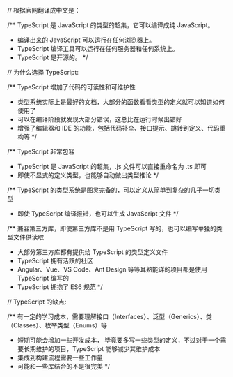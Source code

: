 // 根据官网翻译成中文是：

/** TypeScript 是 JavaScript 的类型的超集，它可以编译成纯 JavaScript。
 *  编译出来的 JavaScript 可以运行在任何浏览器上。
 *  TypeScript 编译工具可以运行在任何服务器和任何系统上。
 *  TypeScript 是开源的。
 */ 

// 为什么选择 TypeScript:

/** TypeScript 增加了代码的可读性和可维护性
 *  类型系统实际上是最好的文档，大部分的函数看看类型的定义就可以知道如何使用了
 *  可以在编译阶段就发现大部分错误，这总比在运行时候出错好 
 *  增强了编辑器和 IDE 的功能，包括代码补全、接口提示、跳转到定义、代码重构等
 */ 

/** TypeScript 非常包容
 *  TypeScript 是 JavaScript 的超集，.js 文件可以直接重命名为 .ts 即可
 *  即使不显式的定义类型，也能够自动做出类型推论
 */ 

/** TypeScript 的类型系统是图灵完备的，可以定义从简单到复杂的几乎一切类型
 *  即使 TypeScript 编译报错，也可以生成 JavaScript 文件 
 */ 
 
/** 兼容第三方库，即使第三方库不是用 TypeScript 写的，也可以编写单独的类型文件供读取
 *  大部分第三方库都有提供给 TypeScript 的类型定义文件
 *  TypeScript 拥有活跃的社区
 *  Angular、Vue、VS Code、Ant Design 等等耳熟能详的项目都是使用 TypeScript 编写的
 *  TypeScript 拥抱了 ES6 规范
 */  


// TypeScript 的缺点:

 /** 有一定的学习成本，需要理解接口（Interfaces）、泛型（Generics）、类（Classes）、枚举类型（Enums）等
 *  短期可能会增加一些开发成本， 毕竟要多写一些类型的定义，不过对于一个需要长期维护的项目，TypeScript 能够减少其维护成本
 *  集成到构建流程需要一些工作量
 *  可能和一些库结合的不是很完美
 */
